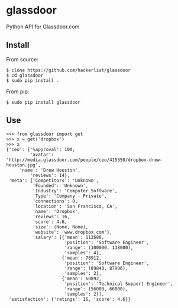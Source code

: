 glassdoor
=========

Python API for Glassdoor.com

## Install

From source:
   
    $ clone https://github.com/hackerlist/glassdoor
    $ cd glassdoor
    $ sudo pip install .

From pip:

    $ sudo pip install glassdoor

## Use

    >>> from glassdoor import get
    >>> x = get('dropbox')
    >>> x
    {'ceo': {'%approval': 100,
             'avatar': 'http://media.glassdoor.com/people/ceo/415350/dropbox-drew-houston.jpg',
	     'name': 'Drew Houston',
             'reviews': 14},
     'meta': {'Competitors': 'Unknown',
              'Founded': 'Unknown',
              'Industry': 'Computer Software',
              'Type': 'Company - Private',
              'connections': 0,
              'location': 'San Francisco, CA',
              'name': 'Dropbox',
              'reviews': 16,
              'score': 4.6,
              'size': (None, None),
              'website': 'www.dropbox.com'},
              'salary': [{'mean': 112688,
                          'position': 'Software Engineer',
                          'range': (100000, 138000),
                          'samples': 4},
                         {'mean': 78912,
                          'position': 'Software Engineer',
                          'range': (69840, 87996),
                          'samples': 2},
                         {'mean': 60892,
                          'position': 'Technical Support Engineer',
                          'range': (56000, 66000),
                          'samples': 2}],
     'satisfaction': {'ratings': 16, 'score': 4.6}}
